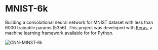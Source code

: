 # MNIST-6k
Building a convolutional neural network for MNIST dataset with less than 6000 trainable params (5356).
This project was developed with [Keras](https://keras.io/), a machine learning framework available for for Python. 

![CNN-MINST-6k](https://user-images.githubusercontent.com/32738656/143722915-819f784b-b81e-4cf1-9b4d-59e6b039a7c1.png)
